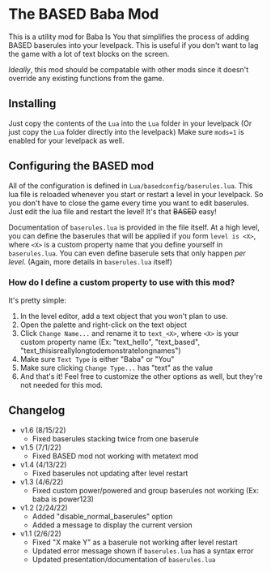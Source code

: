 # The BASED Baba Mod

This is a utility mod for Baba Is You that simplifies the process of adding BASED baserules into your levelpack. This is useful if you don't want to lag the game with a lot of text blocks on the screen.

*Ideally*, this mod should be compatable with other mods since it doesn't override any existing functions from the game.

## Installing
Just copy the contents of the `Lua` into the `Lua` folder in your levelpack (Or just copy the `Lua` folder directly into the levelpack) Make sure `mods=1` is enabled for your levelpack as well.

## Configuring the BASED mod
All of the configuration is defined in `Lua/basedconfig/baserules.lua`. This lua file is reloaded whenever you start or restart a level in your levelpack. So you don't have to close the game every time you want to edit baserules. Just edit the lua file and restart the level! It's that ~~BASED~~ easy!

Documentation of `baserules.lua` is provided in the file itself. At a high level, you can define the baserules that will be applied if you form `level is <X>`, where `<X>` is a custom property name that you define yourself in `baserules.lua`. You can even define baserule sets that only happen *per level*. (Again, more details in `baserules.lua` itself)

### How do I define a custom property to use with this mod?
It's pretty simple:

1) In the level editor, add a text object that you won't plan to use.
2) Open the palette and right-click on the text object
3) Click `Change Name...` and rename it to `text_<X>`, where `<X>` is your custom property name (Ex: "text_hello", "text_based", "text_thisisreallylongtodemonstratelongnames")
4) Make sure `Text Type` is either "Baba" or "You"
5) Make sure clicking `Change Type...` has "text" as the value
6) And that's it! Feel free to customize the other options as well, but they're not needed for this mod.


## Changelog
- v1.6 (8/15/22)
  - Fixed baserules stacking twice from one baserule 
- v1.5 (7/1/22)
  - Fixed BASED mod not working with metatext mod
- v1.4 (4/13/22)
  - Fixed baserules not updating after level restart
- v1.3 (4/6/22)
  - Fixed custom power/powered and group baserules not working (Ex: baba is power123)
- v1.2 (2/24/22)
  - Added "disable_normal_baserules" option
  - Added a message to display the current version
- v1.1 (2/6/22)
  - Fixed "X make Y" as a baserule not working after level restart
  - Updated error message shown if `baserules.lua` has a syntax error
  - Updated presentation/documentation of `baserules.lua`
